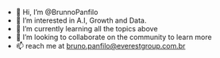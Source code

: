 - 👋 Hi, I’m @BrunnoPanfilo
- 👀 I’m interested in A.I, Growth and Data.
- 🌱 I’m currently learning all the topics above
- 💞️ I’m looking to collaborate on the community to learn more
- 📫 reach me at bruno.panfilo@everestgroup.com.br

